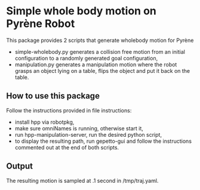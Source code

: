 # Simple whole body motion on Pyrène Robot

This package provides 2 scripts that generate wholebody motion for Pyrène

  * simple-wholebody.py generates a collision free motion from an initial
    configuration to a randomly generated goal configuration,
  * manipulation.py generates a manipulation motion where the robot grasps an
    object lying on a table, flips the object and put it back on the table.

## How to use this package

Follow the instructions provided in file instructions:

  * install hpp via robotpkg,
  * make sure omniNames is running, otherwise start it,
  * run hpp-manipulation-server, run the desired python script,
  * to display the resulting path, run gepetto-gui and follow the instructions
    commented out at the end of both scripts.

## Output

The resulting motion is sampled at .1 second in /tmp/traj.yaml.
